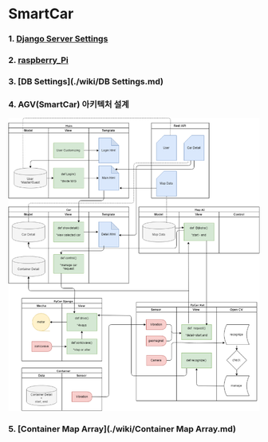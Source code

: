 # SmartCar

### 1. [Django Server Settings](./wiki/Django_Server_Settings.md)

### 2. [raspberry_Pi](./wiki/raspberry_Pi.md)

### 3. [DB Settings](./wiki/DB Settings.md) 

### 4. AGV(SmartCar) 아키텍처 설계

![AGV](./wiki/AGV.png)

### 5. [Container Map Array](./wiki/Container Map Array.md)




